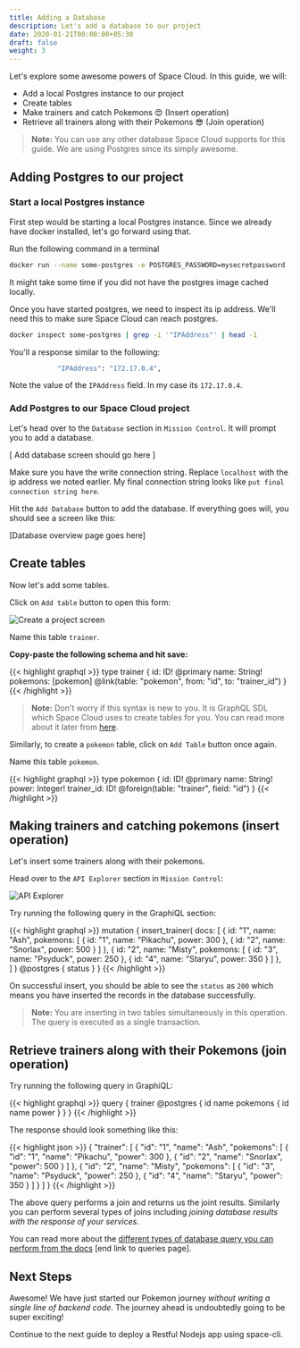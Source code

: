 ```yaml
---
title: Adding a Database
description: Let's add a database to our project
date: 2020-01-21T00:00:00+05:30
draft: false
weight: 3
---
```


Let's explore some awesome powers of Space Cloud. In this guide, we will:

- Add a local Postgres instance to our project
- Create tables
- Make trainers and catch Pokemons 😍 (Insert operation)
- Retrieve all trainers along with their Pokemons 😎 (Join operation)

> **Note:** You can use any other database Space Cloud supports for this guide. We are using Postgres since its simply awesome.

## Adding Postgres to our project

### Start a local Postgres instance
First step would be starting a local Postgres instance. Since we already have docker installed, let's go forward using that.

Run the following command in a terminal

```bash
docker run --name some-postgres -e POSTGRES_PASSWORD=mysecretpassword -p 5432:5432 -d postgres
```

It might take some time if you did not have the postgres image cached locally.

Once you have started postgres, we need to inspect its ip address. We'll need this to make sure Space Cloud can reach postgres.

```bash
docker inspect some-postgres | grep -i '"IPAddress"' | head -1
```

You'll a response similar to the following:
```bash
            "IPAddress": "172.17.0.4",
```

Note the value of the `IPAddress` field. In my case its `172.17.0.4`.

### Add Postgres to our Space Cloud project

Let's head over to the `Database` section in `Mission Control`. It will prompt you to add a database.

[ Add database screen should go here ]

Make sure you have the write connection string. Replace `localhost` with the ip address we noted earlier. My final connection string looks like `put final connection string here`.

Hit the `Add Database` button to add the database. If everything goes will, you should see a screen like this:

[Database overview page goes here]

## Create tables

Now let's add some tables.

Click on `Add table` button to open this form:

![Create a project screen](/images/screenshots/add-table.png)

Name this table `trainer`.

**Copy-paste the following schema and hit save:**

{{< highlight graphql >}}
type trainer {
  id: ID! @primary
  name: String!
  pokemons: [pokemon] @link(table: "pokemon", from: "id", to: "trainer_id")
}
{{< /highlight >}}

> **Note:** Don't worry if this syntax is new to you. It is GraphQL SDL which Space Cloud uses to create tables for you. You can read more about it later from [here](/essentials/data-modelling).

Similarly, to create a `pokemon` table, click on `Add Table` button once again.

Name this table `pokemon`.

{{< highlight graphql >}}
type pokemon {
  id: ID! @primary
  name: String!
  power: Integer!
  trainer_id: ID! @foreign(table: "trainer", field: "id")
}
{{< /highlight >}}


## Making trainers and catching pokemons (insert operation)

Let's insert some trainers along with their pokemons.

Head over to the `API Explorer` section in `Mission Control`:

![API Explorer](/images/screenshots/explorer.png)

Try running the following query in the GraphiQL section:

{{< highlight graphql >}}
mutation {
  insert_trainer(
    docs: [
      { 
        id: "1",
        name: "Ash",
        pokemons: [
          { id: "1", name: "Pikachu", power: 300 },
          { id: "2", name: "Snorlax", power: 500 }
        ] 
      },
      { 
        id: "2",
        name: "Misty",
        pokemons: [
          { id: "3", name: "Psyduck", power: 250 },
          { id: "4", name: "Staryu", power: 350 }
        ] 
      },      
    ]
  ) @postgres {
    status
  }
}
{{< /highlight >}}

On successful insert, you should be able to see the `status` as `200` which means you have inserted the records in the database successfully.

> **Note:** You are inserting in two tables simultaneously in this operation. The query is executed as a single transaction.

## Retrieve trainers along with their Pokemons (join operation) 

Try running the following query in GraphiQL:

{{< highlight graphql >}}
query {
  trainer @postgres {
    id
    name
    pokemons {
      id
      name
      power
    }
  }
}
{{< /highlight >}}

The response should look something like this:

{{< highlight json >}}
{
  "trainer": [
    {
      "id": "1",
      "name": "Ash",
      "pokemons": [
        {
          "id": "1",
          "name": "Pikachu",
          "power": 300
        },
        {
          "id": "2",
          "name": "Snorlax",
          "power": 500
        }
      ]
    },
    {
      "id": "2",
      "name": "Misty",
      "pokemons": [
        {
          "id": "3",
          "name": "Psyduck",
          "power": 250
        },
        {
          "id": "4",
          "name": "Staryu",
          "power": 350
        }
      ]
    }
  ]
}
{{< /highlight >}}

The above query performs a join and returns us the joint results. Similarly you can perform several types of joins including _joining database results with the response of your services_.

You can read more about the [different types of database query you can perform from the docs]() [end link to queries page].

## Next Steps

Awesome! We have just started our Pokemon journey _without writing a single line of backend code_. The journey ahead is undoubtedly going to be super exciting!

Continue to the next guide to deploy a Restful Nodejs app using space-cli.
